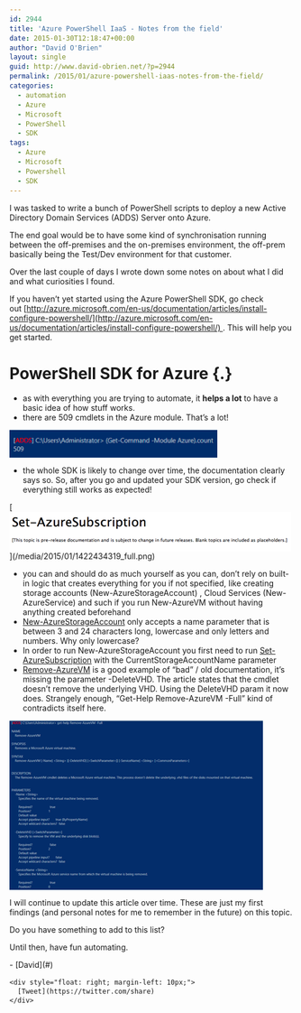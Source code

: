 ```yaml
---
id: 2944
title: 'Azure PowerShell IaaS - Notes from the field'
date: 2015-01-30T12:18:47+00:00
author: "David O'Brien"
layout: single
guid: http://www.david-obrien.net/?p=2944
permalink: /2015/01/azure-powershell-iaas-notes-from-the-field/
categories:
  - automation
  - Azure
  - Microsoft
  - PowerShell
  - SDK
tags:
  - Azure
  - Microsoft
  - Powershell
  - SDK
---
```

I was tasked to write a bunch of PowerShell scripts to deploy a new Active Directory Domain Services (ADDS) Server onto Azure.
  
The end goal would be to have some kind of synchronisation running between the off-premises and the on-premises environment, the off-prem basically being the Test/Dev environment for that customer.
  
Over the last couple of days I wrote down some notes on about what I did and what curiosities I found.

If you haven’t yet started using the Azure PowerShell SDK, go check out [http://azure.microsoft.com/en-us/documentation/articles/install-configure-powershell/](http://azure.microsoft.com/en-us/documentation/articles/install-configure-powershell/) . This will help you get started.

# PowerShell SDK for Azure {.}

  * as with everything you are trying to automate, it **helps a lot** to have a basic idea of how stuff works.
  * there are 509 cmdlets in the Azure module. That’s a lot!

[<img class="img-responsive full aligncenter" title="" src="/media/2015/01/1422578282_thumb.png" alt="" align="middle" />](/media/2015/01/1422578282_full.png)

  * the whole SDK is likely to change over time, the documentation clearly says so. So, after you go and updated your SDK version, go check if everything still works as expected!

<p class="">
  [<img class="img-responsive full aligncenter" title="" src="/media/2015/01/1422434319_thumb.png" alt="" align="middle" />](/media/2015/01/1422434319_full.png)
</p>

  * you can and should do as much yourself as you can, don’t rely on built-in logic that creates everything for you if not specified, like creating storage accounts (New-AzureStorageAccount) , Cloud Services (New-AzureService) and such if you run New-AzureVM without having anything created beforehand
  * [New-AzureStorageAccount](https://www.twitter.com/david_obrien) only accepts a name parameter that is between 3 and 24 characters long, lowercase and only letters and numbers. Why only lowercase?
  * In order to run New-AzureStorageAccount you first need to run [Set-AzureSubscription](https://msdn.microsoft.com/en-us/library/dn495189.aspx) with the CurrentStorageAccountName parameter
  * [Remove-AzureVM](https://msdn.microsoft.com/en-us/library/azure/dn495264.aspx) is a good example of “bad” / old documentation, it’s missing the parameter -DeleteVHD. The article states that the cmdlet doesn’t remove the underlying VHD. Using the DeleteVHD param it now does. Strangely enough, “Get-Help Remove-AzureVM -Full” kind of contradicts itself here.

[<img class="img-responsive full aligncenter" title="" src="/media/2015/01/1422492443_thumb.png" alt="" align="middle" />](/media/2015/01/1422492443_full.png)

<p class="">
  <p>
    I will continue to update this article over time. These are just my first findings (and personal notes for me to remember in the future) on this topic.
  </p>
  
  <p>
    Do you have something to add to this list?
  </p>
  
  <p>
    Until then, have fun automating.
  </p>
  
  <p>
    - [David](#) 
    
    <div style="float: right; margin-left: 10px;">
      [Tweet](https://twitter.com/share)
    </div>


